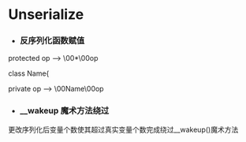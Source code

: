 # Unserialize

* ### 反序列化函数赋值

protected op --&gt; \00\*\00op

class Name{

private op --&gt; \00Name\00op

* ### \_\_wakeup 魔术方法绕过

更改序列化后变量个数使其超过真实变量个数完成绕过\_\_wakeup\(\)魔术方法

